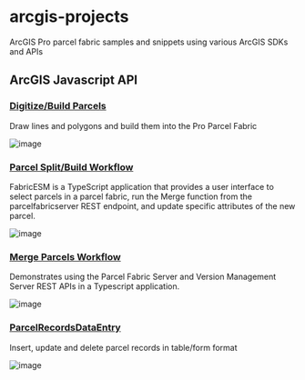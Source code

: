 # arcgis-projects
ArcGIS Pro parcel fabric samples and snippets using various ArcGIS SDKs and APIs

## ArcGIS Javascript API
### [Digitize/Build Parcels](https://github.com/kgalliher/arcgis-projects/tree/main/parcels-jsapi/ParcelRecordsDataEntry)
Draw lines and polygons and build them into the Pro Parcel Fabric

![image](https://github.com/kgalliher/arcgis-projects/assets/3092265/e6bd4943-afa3-4668-9f6c-0f3b863225cf)


### [Parcel Split/Build Workflow](https://github.com/kgalliher/arcgis-projects/tree/main/parcels-jsapi/FabricESM)
FabricESM is a TypeScript application that provides a user interface to select parcels in a parcel fabric, run the Merge function from the parcelfabricserver REST endpoint, and update specific attributes of the new parcel.

![image](https://github.com/kgalliher/arcgis-projects/assets/3092265/d33498d5-6a1c-4da5-8103-f9b19976e95e)


### [Merge Parcels Workflow](https://github.com/kgalliher/arcgis-projects/tree/main/parcels-jsapi/FabricTypescript)
Demonstrates using the Parcel Fabric Server and Version Management Server REST APIs in a Typescript application.

![image](https://github.com/kgalliher/arcgis-projects/assets/3092265/ec487c53-bceb-4853-926c-7a62d4c68ba7)

### [ParcelRecordsDataEntry](https://github.com/kgalliher/arcgis-projects/tree/main/parcels-jsapi/ParcelRecordsDataEntry)
Insert, update and delete parcel records in table/form format

![image](https://github.com/kgalliher/arcgis-projects/assets/3092265/c5395823-fc84-42f4-8a71-8f2957c3e361)
